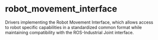 # robot_movement_interface
Drivers implementing the Robot Movement Interface, which allows access to robot specific capabilities in a standardized common format while maintaining compatibility with the ROS-Industrial Joint interface.
